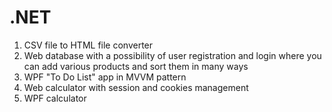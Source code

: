 # .NET
1. CSV file to HTML file converter
2. Web database with a possibility of user registration and login where you can add various products and sort them in many ways
3. WPF "To Do List" app in MVVM pattern
4. Web calculator with session and cookies management
5. WPF calculator
